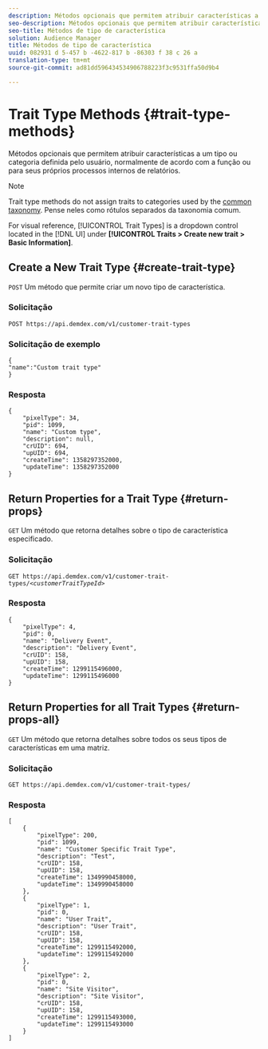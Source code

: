 ```yaml
---
description: Métodos opcionais que permitem atribuir características a um tipo ou categoria definida pelo usuário, normalmente de acordo com a função ou para seus próprios processos internos de relatórios.
seo-description: Métodos opcionais que permitem atribuir características a um tipo ou categoria definida pelo usuário, normalmente de acordo com a função ou para seus próprios processos internos de relatórios.
seo-title: Métodos de tipo de característica
solution: Audience Manager
title: Métodos de tipo de característica
uuid: 082931 d 5-457 b -4622-817 b -86303 f 38 c 26 a
translation-type: tm+mt
source-git-commit: ad81dd596434534906788223f3c9531ffa50d9b4

---
```



# Trait Type Methods {#trait-type-methods}

Métodos opcionais que permitem atribuir características a um tipo ou categoria definida pelo usuário, normalmente de acordo com a função ou para seus próprios processos internos de relatórios.

<!-- c_rest_api_trait_types_intro.xml -->

>[!NOTE]
>
>Trait type methods do not assign traits to categories used by the [common taxonomy](../../api/rest-api-main/aam-api-taxonomy.md#taxonomic-api-methods). Pense neles como rótulos separados da taxonomia comum.

For visual reference, [!UICONTROL Trait Types] is a dropdown control located in the [!DNL UI] under **[!UICONTROL Traits > Create new trait > Basic Information]**.

## Create a New Trait Type {#create-trait-type}

`POST` Um método que permite criar um novo tipo de característica.

<!-- r_rest_api_create_trait_type.xml -->

### Solicitação

`POST https://api.demdex.com/v1/customer-trait-types`

### Solicitação de exemplo

```
{
"name":"Custom trait type"
}
```

### Resposta

```
{
    "pixelType": 34,
    "pid": 1099,
    "name": "Custom type",
    "description": null,
    "crUID": 694,
    "upUID": 694,
    "createTime": 1358297352000,
    "updateTime": 1358297352000
}
```

## Return Properties for a Trait Type {#return-props}

`GET` Um método que retorna detalhes sobre o tipo de característica especificado.

<!-- r_rest_api_get_trait_type.xml -->

### Solicitação

`GET https://api.demdex.com/v1/customer-trait-types/`*`<customerTraitTypeId>`*

### Resposta

```
{
    "pixelType": 4,
    "pid": 0,
    "name": "Delivery Event",
    "description": "Delivery Event",
    "crUID": 158,
    "upUID": 158,
    "createTime": 1299115496000,
    "updateTime": 1299115496000
}
```

## Return Properties for all Trait Types {#return-props-all}

`GET` Um método que retorna detalhes sobre todos os seus tipos de características em uma matriz.

<!-- r_rest_api_get_trait_types.xml -->

### Solicitação

`GET https://api.demdex.com/v1/customer-trait-types/`

### Resposta

```
[
    {
        "pixelType": 200,
        "pid": 1099,
        "name": "Customer Specific Trait Type",
        "description": "Test",
        "crUID": 158,
        "upUID": 158,
        "createTime": 1349990458000,
        "updateTime": 1349990458000
    },
    {
        "pixelType": 1,
        "pid": 0,
        "name": "User Trait",
        "description": "User Trait",
        "crUID": 158,
        "upUID": 158,
        "createTime": 1299115492000,
        "updateTime": 1299115492000
    },
    {
        "pixelType": 2,
        "pid": 0,
        "name": "Site Visitor",
        "description": "Site Visitor",
        "crUID": 158,
        "upUID": 158,
        "createTime": 1299115493000,
        "updateTime": 1299115493000
    }
]
```
